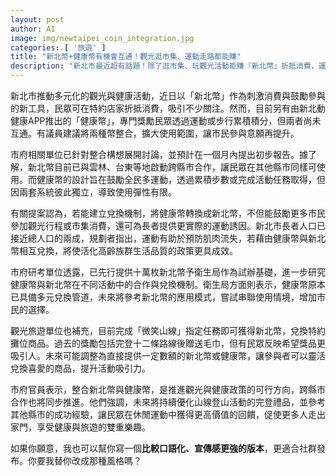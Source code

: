 ```yaml
---
layout: post
author: AI
image: img/newtaipei_coin_integration.jpg
categories: [ '旅遊' ]
title: "新北幣+健康幣有機會互通！觀光逛市集、運動走路都能賺"  
description: "新北市最近超有話題！除了逛市集、玩觀光活動能賺『新北幣』折抵消費，運動走路用APP也能拿『健康幣』。現在議員提議把兩種幣整合，讓你走路就能換到市集好物、旅遊兌換，長輩參與意願也更高！市府已展開討論，未來不但可能跨縣市通用，還會把登山禮品直接改成幣，讓大家更自由挑自己想要的獎品，健康旅遊一次滿足！"
---
```

新北市推動多元化的觀光與健康活動，近日以「新北幣」作為刺激消費與鼓勵參與的新工具，民眾可在特約店家折抵消費，吸引不少關注。然而，目前另有由新北動健康APP推出的「健康幣」，專門獎勵民眾透過運動或步行累積積分，但兩者尚未互通。有議員建議將兩種幣整合，擴大使用範圍，讓市民參與意願再提升。  

市府相關單位已針對整合構想展開討論，並預計在一個月內提出初步報告。據了解，新北幣目前已與雲林、台東等地啟動跨縣市合作，讓民眾在其他縣市同樣可使用。而健康幣的設計旨在鼓勵全民多運動，透過累積步數或完成活動任務取得，但因兩套系統彼此獨立，導致使用彈性有限。  

有關提案認為，若能建立兌換機制，將健康幣轉換成新北幣，不但能鼓勵更多市民參加觀光行程或市集消費，還可為長者提供更實際的運動誘因。新北市長者人口已接近總人口的兩成，規劃者指出，運動有助於預防肌肉流失，若藉由健康幣與新北幣相互兌換，將使活化高齡族群生活品質的政策更具成效。  

市府研考單位透露，已先行提供十萬枚新北幣予衛生局作為試辦基礎，進一步研究健康幣與新北幣在不同活動中的合作與兌換機制。衛生局方面則表示，健康幣原本已具備多元兌換管道，未來將參考新北幣的應用模式，嘗試串聯使用情境，增加市民的選擇。  

觀光旅遊單位也補充，目前完成「微笑山線」指定任務即可獲得新北幣，兌換特約攤位商品。過去的獎勵包括完登十二條路線後贈送毛巾，但有民眾反映希望獎品更吸引人。未來可能調整為直接提供一定數額的新北幣或健康幣，讓參與者可以靈活兌換喜愛的商品，提升活動吸引力。  

市府官員表示，整合新北幣與健康幣，是推進觀光與健康政策的可行方向，跨縣市合作也將同步推進。他們強調，未來將持續優化山線登山活動的完登禮品，並參考其他縣市的成功經驗，讓民眾在休閒運動中獲得更高價值的回饋，促使更多人走出家門，享受健康與旅遊的雙重樂趣。  

如果你願意，我也可以幫你寫一個**比較口語化、宣傳感更強的版本**，更適合社群發布。你要我替你改成那種風格嗎？